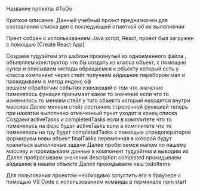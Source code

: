 Название проекта: #ToDo

Краткое описание: Данный учебный проект предназначен для составления списка дел с последующей отметкой об их выполнении 

Прект собран с использованием Java script, React, проект был загружен с помощью [Create React App]

Создаем тудуайтем это шаблон прокинутый из одноименного файла ,   
объявляем конструктор что бы создать из класса объект, с помощью супер и описываем методы 
обращаемся к объекту который есть у класса компонент через стейт получаем айдишник перебором мап и прокидываем в метод индекс оф   
вешаем обработчик события извеающий о том что значение поменялось функция принимает какое то значение
если что то изменилось то меняем стейт у того объекта который находится внутри массива
Далее меняем стейт состояние стрелочной функцией теперь при нажатии выполнено отмеченный пункт уходит в конец списка 
Создаем activeTasks и completedTasks 
если в комплитете что то поменялось на фолс будет activeTasks
если в комплитете что то поменялось на тру будет completedTasks
с помощью спредоператоров формируем новы объект finalTasks переменная в которой будут храниться выполненые задачи
Далее пробегаемся мапом по нашему массиву и прокидываем данные в компонент тудуайтем   и выводим их               
Далее пробрасываем значения description completed
прокидываем айдишник в нашем объекте
Далее прокидываем наш todoItems

Для пользования проектом необходимо запустить его в браузере с помощью VS Code с использованием команды в терминале npm start


